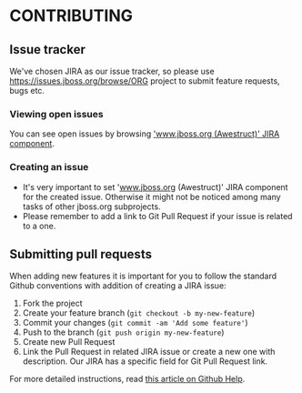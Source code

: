 # CONTRIBUTING

## Issue tracker

We've chosen JIRA as our issue tracker, so please use https://issues.jboss.org/browse/ORG project to submit feature requests, bugs etc. 

### Viewing open issues

You can see open issues by browsing ['www.jboss.org (Awestruct)' JIRA component](https://issues.jboss.org/browse/ORG/component/12315680#selectedTab=com.atlassian.jira.plugin.system.project%3Acomponent-issues-panel).

### Creating an issue
* It's very important to set 'www.jboss.org (Awestruct)' JIRA component for the created issue. Otherwise it might not be noticed among many tasks of other jboss.org subprojects.
* Please remember to add a link to Git Pull Request if your issue is related to a one.

## Submitting pull requests

When adding new features it is important for you to follow the standard Github conventions with addition of creating a JIRA issue:

1. Fork the project
1. Create your feature branch (`git checkout -b my-new-feature`)
1. Commit your changes (`git commit -am 'Add some feature'`)
1. Push to the branch (`git push origin my-new-feature`)
1. Create new Pull Request
1. Link the Pull Request in related JIRA issue or create a new one with description. Our JIRA has a specific field for Git Pull Request link.

For more detailed instructions, read [this article on Github Help](https://help.github.com/articles/creating-a-pull-request).